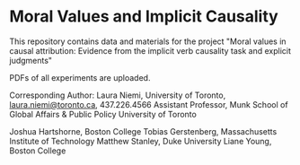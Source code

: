 # Moral Values and Implicit Causality
This repository contains data and materials for the project "Moral values in causal attribution: Evidence from the implicit verb causality task and explicit judgments"

PDFs of all experiments are uploaded.

Corresponding Author: Laura Niemi, University of Toronto, laura.niemi@toronto.ca, 437.226.4566
Assistant Professor, Munk School of Global Affairs & Public Policy
University of Toronto

Joshua Hartshorne, Boston College
Tobias Gerstenberg, Massachusetts Institute of Technology
Matthew Stanley, Duke University
Liane Young, Boston College


